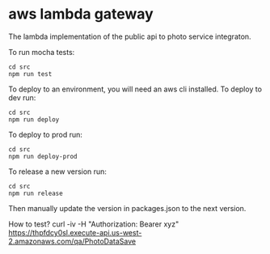 # aws lambda gateway
The lambda implementation of the public api to photo service integraton.
 

To run mocha tests:
```
cd src
npm run test
```

To deploy to an environment, you will need an aws cli installed.
To deploy to dev run:
```
cd src
npm run deploy
```

To deploy to prod run:
```
cd src
npm run deploy-prod
```

To release a new version run:
```
cd src
npm run release
```

Then manually update the version in packages.json to the next version.

How to test?
curl -iv -H "Authorization: Bearer xyz" https://thpfdcy0sl.execute-api.us-west-2.amazonaws.com/qa/PhotoDataSave